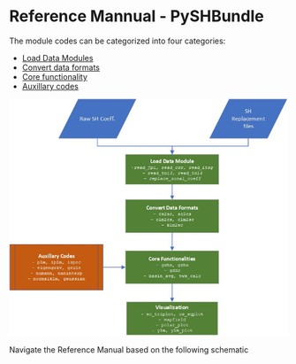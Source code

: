  
# Reference Mannual - PySHBundle

  The module codes can be categorized into four categories:

  + [Load Data Modules](load_data.md)
  + [Convert data formats](convert_data_formats.md)
  + [Core functionality](core_functionality.md)
  + [Auxillary codes](auxillary_codes.md)

  ![Schematic diagram of code workflow](img/01_flowchart_20240327.jpg)

  Navigate the Reference Manual based on the following schematic